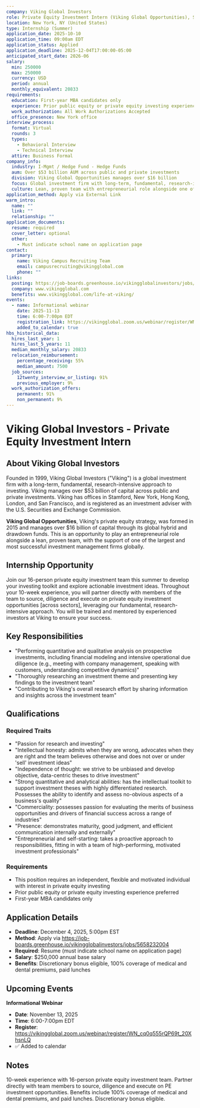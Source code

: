 ```yaml
---
company: Viking Global Investors
role: Private Equity Investment Intern (Viking Global Opportunities), Summer 2026
location: New York, NY (United States)
type: Internship (Summer)
application_date: 2025-10-10
application_time: 09:00am EDT
application_status: Applied
application_deadline: 2025-12-04T17:00:00-05:00
anticipated_start_date: 2026-06
salary:
  min: 250000
  max: 250000
  currency: USD
  period: annual
  monthly_equivalent: 20833
requirements:
  education: First-year MBA candidates only
  experience: Prior public equity or private equity investing experience preferred
  work_authorization: All Work Authorizations Accepted
  office_presence: New York office
interview_process:
  format: Virtual
  rounds: 3
  types:
    - Behavioral Interview
    - Technical Interview
  attire: Business Formal
company_info:
  industry: I-Mgmt / Hedge Fund - Hedge Funds
  aum: Over $53 billion AUM across public and private investments
  division: Viking Global Opportunities manages over $16 billion
  focus: Global investment firm with long-term, fundamental, research-intensive approach. Private equity strategy formed in 2015.
  culture: Lean, proven team with entrepreneurial role alongside one of the largest and most successful investment management firms globally
application_method: Apply via External Link
warm_intro:
  name: ""
  link: ""
  relationship: ""
application_documents:
  resume: required
  cover_letter: optional
  other:
    - Must indicate school name on application page
contact:
  primary:
    name: Viking Campus Recruiting Team
    email: campusrecruiting@vikingglobal.com
    phone: ""
links:
  posting: https://job-boards.greenhouse.io/vikingglobalinvestors/jobs/5658232004
  company: www.vikingglobal.com
  benefits: www.vikingglobal.com/life-at-viking/
events:
  - name: Informational webinar
    date: 2025-11-13
    time: 6:00-7:00pm EDT
    registration_link: https://vikingglobal.zoom.us/webinar/register/WN_cq0q555rQP69t_20XhsnLQ
    added_to_calendar: true
hbs_historical_data:
  hires_last_year: 1
  hires_last_5_years: 11
  median_monthly_salary: 20833
  relocation_reimbursement:
    percentage_receiving: 55%
    median_amount: 7500
  job_sources:
    12twenty_interview_or_listing: 91%
    previous_employer: 9%
  work_authorization_offers:
    permanent: 91%
    non_permanent: 9%
---
```


# Viking Global Investors - Private Equity Investment Intern

## About Viking Global Investors

Founded in 1999, Viking Global Investors ("Viking") is a global investment firm with a long-term, fundamental, research-intensive approach to investing. Viking manages over $53 billion of capital across public and private investments. Viking has offices in Stamford, New York, Hong Kong, London, and San Francisco, and is registered as an investment adviser with the U.S. Securities and Exchange Commission.

**Viking Global Opportunities**, Viking's private equity strategy, was formed in 2015 and manages over $16 billion of capital through its global hybrid and drawdown funds. This is an opportunity to play an entrepreneurial role alongside a lean, proven team, with the support of one of the largest and most successful investment management firms globally.

## Internship Opportunity

Join our 16-person private equity investment team this summer to develop your investing toolkit and explore actionable investment ideas. Throughout your 10-week experience, you will partner directly with members of the team to source, diligence and execute on private equity investment opportunities [across sectors], leveraging our fundamental, research-intensive approach. You will be trained and mentored by experienced investors at Viking to ensure your success.

## Key Responsibilities

- "Performing quantitative and qualitative analysis on prospective investments, including financial modeling and intensive operational due diligence (e.g., meeting with company management, speaking with customers, understanding competitive dynamics)"
- "Thoroughly researching an investment theme and presenting key findings to the investment team"
- "Contributing to Viking's overall research effort by sharing information and insights across the investment team"

## Qualifications

### Required Traits
- "Passion for research and investing"
- "Intellectual honesty: admits when they are wrong, advocates when they are right and the team believes otherwise and does not over or under 'sell' investment ideas"
- "Independence of thought: we strive to be unbiased and develop objective, data-centric theses to drive investment"
- "Strong quantitative and analytical abilities: has the intellectual toolkit to support investment theses with highly differentiated research. Possesses the ability to identify and assess no-obvious aspects of a business's quality"
- "Commerciality: possesses passion for evaluating the merits of business opportunities and drivers of financial success across a range of industries"
- "Presence: demonstrates maturity, good judgment, and efficient communication internally and externally"
- "Entrepreneurial and self-starting: takes a proactive approach to responsibilities, fitting in with a team of high-performing, motivated investment professionals"

### Requirements
- This position requires an independent, flexible and motivated individual with interest in private equity investing
- Prior public equity or private equity investing experience preferred
- First-year MBA candidates only

## Application Details

- **Deadline**: December 4, 2025, 5:00pm EST
- **Method**: Apply via https://job-boards.greenhouse.io/vikingglobalinvestors/jobs/5658232004
- **Required**: Resume (must indicate school name on application page)
- **Salary**: $250,000 annual base salary
- **Benefits**: Discretionary bonus eligible, 100% coverage of medical and dental premiums, paid lunches

## Upcoming Events

**Informational Webinar**
- **Date**: November 13, 2025
- **Time**: 6:00-7:00pm EDT
- **Register**: https://vikingglobal.zoom.us/webinar/register/WN_cq0q555rQP69t_20XhsnLQ
- ✅ Added to calendar

## Notes

10-week experience with 16-person private equity investment team. Partner directly with team members to source, diligence and execute on PE investment opportunities. Benefits include 100% coverage of medical and dental premiums, and paid lunches. Discretionary bonus eligible.
